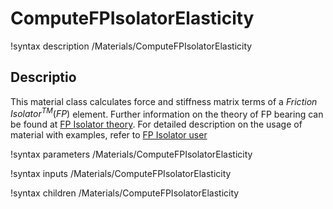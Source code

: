 # ComputeFPIsolatorElasticity

!syntax description /Materials/ComputeFPIsolatorElasticity

## Descriptio

This material class calculates force and stiffness matrix terms of a $Friction\;Isolator^{TM} (FP)$ element. Further information on the theory of FP bearing can be found at [FP Isolator theory](manuals/include/materials/fp_isolator-theory.md). For detailed description on the usage of material with examples, refer to [FP Isolator user](manuals/include/materials/fp_isolator-user.md)

!syntax parameters /Materials/ComputeFPIsolatorElasticity

!syntax inputs /Materials/ComputeFPIsolatorElasticity

!syntax children /Materials/ComputeFPIsolatorElasticity
